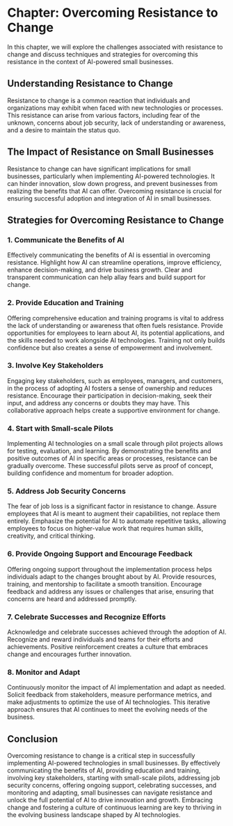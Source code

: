 Chapter: Overcoming Resistance to Change
========================================

In this chapter, we will explore the challenges associated with resistance to change and discuss techniques and strategies for overcoming this resistance in the context of AI-powered small businesses.

**Understanding Resistance to Change**
--------------------------------------

Resistance to change is a common reaction that individuals and organizations may exhibit when faced with new technologies or processes. This resistance can arise from various factors, including fear of the unknown, concerns about job security, lack of understanding or awareness, and a desire to maintain the status quo.

**The Impact of Resistance on Small Businesses**
------------------------------------------------

Resistance to change can have significant implications for small businesses, particularly when implementing AI-powered technologies. It can hinder innovation, slow down progress, and prevent businesses from realizing the benefits that AI can offer. Overcoming resistance is crucial for ensuring successful adoption and integration of AI in small businesses.

**Strategies for Overcoming Resistance to Change**
--------------------------------------------------

### 1. **Communicate the Benefits of AI**

Effectively communicating the benefits of AI is essential in overcoming resistance. Highlight how AI can streamline operations, improve efficiency, enhance decision-making, and drive business growth. Clear and transparent communication can help allay fears and build support for change.

### 2. **Provide Education and Training**

Offering comprehensive education and training programs is vital to address the lack of understanding or awareness that often fuels resistance. Provide opportunities for employees to learn about AI, its potential applications, and the skills needed to work alongside AI technologies. Training not only builds confidence but also creates a sense of empowerment and involvement.

### 3. **Involve Key Stakeholders**

Engaging key stakeholders, such as employees, managers, and customers, in the process of adopting AI fosters a sense of ownership and reduces resistance. Encourage their participation in decision-making, seek their input, and address any concerns or doubts they may have. This collaborative approach helps create a supportive environment for change.

### 4. **Start with Small-scale Pilots**

Implementing AI technologies on a small scale through pilot projects allows for testing, evaluation, and learning. By demonstrating the benefits and positive outcomes of AI in specific areas or processes, resistance can be gradually overcome. These successful pilots serve as proof of concept, building confidence and momentum for broader adoption.

### 5. **Address Job Security Concerns**

The fear of job loss is a significant factor in resistance to change. Assure employees that AI is meant to augment their capabilities, not replace them entirely. Emphasize the potential for AI to automate repetitive tasks, allowing employees to focus on higher-value work that requires human skills, creativity, and critical thinking.

### 6. **Provide Ongoing Support and Encourage Feedback**

Offering ongoing support throughout the implementation process helps individuals adapt to the changes brought about by AI. Provide resources, training, and mentorship to facilitate a smooth transition. Encourage feedback and address any issues or challenges that arise, ensuring that concerns are heard and addressed promptly.

### 7. **Celebrate Successes and Recognize Efforts**

Acknowledge and celebrate successes achieved through the adoption of AI. Recognize and reward individuals and teams for their efforts and achievements. Positive reinforcement creates a culture that embraces change and encourages further innovation.

### 8. **Monitor and Adapt**

Continuously monitor the impact of AI implementation and adapt as needed. Solicit feedback from stakeholders, measure performance metrics, and make adjustments to optimize the use of AI technologies. This iterative approach ensures that AI continues to meet the evolving needs of the business.

**Conclusion**
--------------

Overcoming resistance to change is a critical step in successfully implementing AI-powered technologies in small businesses. By effectively communicating the benefits of AI, providing education and training, involving key stakeholders, starting with small-scale pilots, addressing job security concerns, offering ongoing support, celebrating successes, and monitoring and adapting, small businesses can navigate resistance and unlock the full potential of AI to drive innovation and growth. Embracing change and fostering a culture of continuous learning are key to thriving in the evolving business landscape shaped by AI technologies.
